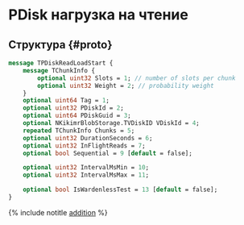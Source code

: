 # PDisk нагрузка на чтение

## Структура {#proto}

```proto
message TPDiskReadLoadStart {
    message TChunkInfo {
        optional uint32 Slots = 1; // number of slots per chunk
        optional uint32 Weight = 2; // probability weight
    }
    optional uint64 Tag = 1;
    optional uint32 PDiskId = 2;
    optional uint64 PDiskGuid = 3;
    optional NKikimrBlobStorage.TVDiskID VDiskId = 4;
    repeated TChunkInfo Chunks = 5;
    optional uint32 DurationSeconds = 6;
    optional uint32 InFlightReads = 7;
    optional bool Sequential = 9 [default = false];

    optional uint32 IntervalMsMin = 10;
    optional uint32 IntervalMsMax = 11;

    optional bool IsWardenlessTest = 13 [default = false];
}
```

{% include notitle [addition](../_includes/addition.md) %}
